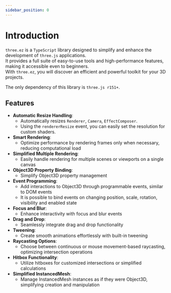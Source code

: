 ```yaml
---
sidebar_position: 0
---
```


# Introduction

`three.ez` is a `TypeScript` library designed to simplify and enhance the development of `three.js` applications. <br />
It provides a full suite of easy-to-use tools and high-performance features, making it accessible even to beginners. <br />
With `three.ez`, you will discover an efficient and powerful toolkit for your 3D projects.

The only dependency of this library is `three.js r151+`.

## Features

- **Automatic Resize Handling**: 
  - Automatically resizes `Renderer`, `Camera`, `EffectComposer`. 
  - Using the `rendererResize` event, you can easily set the resolution for custom shaders.
- **Smart Rendering**: 
  - Optimize performance by rendering frames only when necessary, reducing computational load
- **Simplified Multiple Rendering**: 
  - Easily handle rendering for multiple scenes or viewports on a single canvas
- **Object3D Property Binding**: 
  - Simplify Object3D property management
- **Event Programming**: 
  - Add interactions to Object3D through programmable events, similar to DOM events
  - It is possible to bind events on changing position, scale, rotation, visibility and enabled state
- **Focus and Blur**: 
  - Enhance interactivity with focus and blur events
- **Drag and Drop**: 
  - Seamlessly integrate drag and drop functionality
- **Tweening**: 
  - Create smooth animations effortlessly with built-in tweening
- **Raycasting Options**: 
  - Choose between continuous or mouse movement-based raycasting, optimizing intersection operations
- **Hitbox Functionality**: 
  - Utilize hitboxes for customized intersections or simplified calculations
- **Simplified InstancedMesh**: 
  - Manage InstancedMesh instances as if they were Object3D, simplifying creation and manipulation
